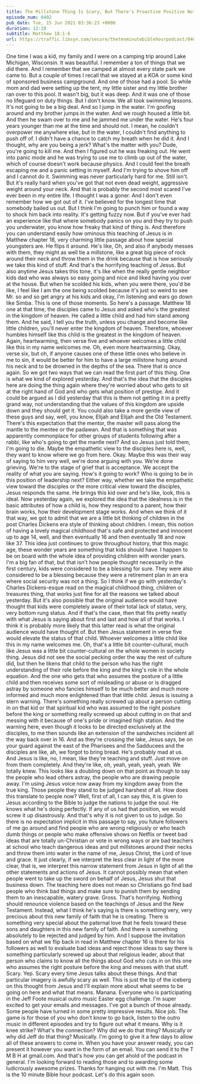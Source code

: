 ```yaml
---
title: The Millstone Thing Is Scary, But There's Proactive Positive Not-Scary Stuff In Here Too
episode_num: 0402
pub_date: Tue, 15 Jun 2021 03:36:23 +0000
duration: 12:28
subtitle: Matthew 18:1-6
url: https://traffic.libsyn.com/secure/thetenminutebiblehourpodcast/0402_-_The_Millstone_Thing_Is_Scary_But_Theres_Proactive_Positive_Not-Scary_Stuff_In_Here_Too.mp3
---
```


 One time I was a kid, my family and I were on a camping trip around Lake Michigan, Wisconsin. It was beautiful. I remember a ton of things that we did there. And I remember that we camped at almost every state park we came to. But a couple of times I recall that we stayed at a KOA or some kind of sponsored business campground. And one of those had a pool. So while mom and dad were setting up the tent, my little sister and my little brother ran over to this pool. It wasn't big, but it was deep. And it was one of those no lifeguard on duty things. But I don't know. We all took swimming lessons. It's not going to be a big deal. And so I jump in the water. I'm goofing around and my brother jumps in the water. And we rough housed a little bit. And then he swam over to me and he jammed me under the water. He's four years younger than me at the time and should not. I mean, he couldn't overpower me anywhere else, but in the water, I couldn't find anything to push off of. I didn't have a chance to catch my breath when he did it. And I thought, why are you being a jerk? What's the matter with you? Dude, you're going to kill me. And then I figured out he was freaking out. He went into panic mode and he was trying to use me to climb up out of the water, which of course doesn't work because physics. And I could feel the breath escaping me and a panic setting in myself. And I'm trying to shove him off and I cannot do it. Swimming was never particularly hard for me. Still isn't. But it's really hard when you've got that not even dead weight, aggressive weight around your neck. And that is probably the second most scared I've ever been in my entire life. I thought I was a goner. And I don't even remember how we got out of it. I've believed for the longest time that somebody bailed us out. But I think I'm going to punch him or found a way to shock him back into reality. It's getting fuzzy now. But if you've ever had an experience like that where somebody panics on you and they try to push you underwater, you know how freaky that kind of thing is. And therefore you can understand easily how ominous this teaching of Jesus is in Matthew chapter 18, very charming little passage about how special youngsters are. He flips it around. He's like, Oh, and also if anybody messes with them, they might as well tie a millstone, like a great big piece of rock around their neck and throw them in the drink because that is how seriously we take this kind of stuff. And that's the horrifying teaching of Jesus. But also anytime Jesus takes this tone, it's like when the really gentle neighbor kids dad who was always so easy going and nice and liked having you over at the house. But when he scolded his kids, when you were there, you'd be like, I feel like I am the one being scolded because it's just so weird to see Mr. so and so get angry at his kids and okay, I'm listening and ears go down like Simba. This is one of those moments. So here's a passage. Matthew 18 one at that time, the disciples came to Jesus and asked who's the greatest in the kingdom of heaven. He called a little child and had him stand among them. And he said, I tell you the truth, unless you change and become like little children, you'll never enter the kingdom of heaven. Therefore, whoever humbles himself like this child is the greatest in the kingdom of heaven. Again, heartwarming, then verse five and whoever welcomes a little child like this in my name welcomes me. Oh, even more heartwarming. Okay, verse six, but oh, if anyone causes one of these little ones who believe in me to sin, it would be better for him to have a large millstone hung around his neck and to be drowned in the depths of the sea. There that is once again. So we got two ways that we can read the first part of this thing. One is what we kind of explored yesterday. And that's the idea that the disciples here are doing the thing again where they're worried about who gets to sit at the right hand of God and who gets what position of prestige. And it could be argued as I did yesterday that this is them not getting it in a pretty grand way, not understanding that the values of this kingdom are upside down and they should get it. You could also take a more gentle view of these guys and say, well, you know, Elijah and Elijah and the Old Testament. There's this expectation that the mentor, the master will pass along the mantle to the mentee or the padawan. And that is something that was apparently commonplace for other groups of students following after a rabbi, like who's going to get the mantle next? And so Jesus just told them, I'm going to die. Maybe the empathetic view to the disciples here is, well, they want to know where we go from here. Okay. Maybe this was their way of saying to him very well, we're done arguing with you. We're done grieving. We're to the stage of grief that is acceptance. We accept the reality of what you are saying. How's it going to work? Who is going to be in this position of leadership next? Either way, whether we take the empathetic view toward the disciples or the more critical view toward the disciples, Jesus responds the same. He brings this kid over and he's like, look, this is ideal. Now yesterday again, we explored the idea that the idealness is in the basic attributes of how a child is, how they respond to a parent, how their brain works, how their development stage works. And when we think of it that way, we got to admit that we are a little bit thinking of children in the post Charles Dickens era style of thinking about children. I mean, this notion of having a lovely magical childhood that's safe and protected and innocent up to age 14, well, and then eventually 16 and then eventually 18 and now like 37. This idea just continues to grow throughout history, that this magic age, these wonder years are something that kids should have. I happen to be on board with the whole idea of providing children with wonder years. I'm a big fan of that, but that isn't how people thought necessarily in the first century, kids were considered to be a blessing for sure. They were also considered to be a blessing because they were a retirement plan in an era where social security was not a thing. So I think if we go with yesterday's Charles Dickens-esque read on the magical childhood thing, children or treasures thing, that works just fine for all the reasons we talked about yesterday. But it's also possible that the original audience would have thought that kids were completely aware of their total lack of status, very, very bottom rung status. And if that's the case, then that fits pretty neatly with what Jesus is saying about first and last and how all of that works. I think it is probably more likely that this latter read is what the original audience would have thought of. But then Jesus statement in verse five would elevate the status of that child. Whoever welcomes a little child like this in my name welcomes me. Oh, that's a little bit counter-cultural, much like Jesus was a little bit counter-cultural on the whole women in society thing. Jesus did not see the social pecking order the way the rest of culture did, but then he likens that child to the person who has the right understanding of their role before the king and the king's role in the whole equation. And the one who gets that who assumes the posture of a little child and then receives some sort of misleading or abuse or is dragged astray by someone who fancies himself to be much better and much more informed and much more enlightened than that little child. Jesus is issuing a stern warning. There's something really screwed up about a person cutting in on that kid or that spiritual kid who was assumed to the right posture before the king or something really screwed up about cutting in on that and messing with it because of one's pride or imagined high station. And the warning here, even though it looks to be directed exclusively at the disciples, to me then sounds like an extension of the sandwiches incident all the way back over in 16. And as they're crossing the lake, Jesus says, be on your guard against the east of the Pharisees and the Sadducees and the disciples are like, ah, we forgot to bring bread. He's probably mad at us. And Jesus is like, no, I mean, like they're teaching and stuff. Just move on from them completely. And they're like, oh, yeah, yeah, yeah, yeah. We totally knew. This looks like a doubling down on that point as though to say the people who lead others astray, the people who are drawing people away. I'm using Jesus voice now away from my kingdom away from the true king. Those people they stand to be judged harshest of all. How does this translate to people now? Well, first of all, I can say this, it is given to Jesus according to the Bible to judge the nations to judge the soul. He knows what he's doing perfectly. If any of us had that position, we would screw it up disastrously. And that's why it is not given to us to judge. So there is no expectation implicit in this passage to say, you future followers of me go around and find people who are wrong religiously or who teach dumb things or people who make offensive shows on Netflix or tweet bad ideas that are totally un-Christian or vote in wrong ways or are bad teachers at school who teach dangerous ideas and put millstones around their necks and throw them into water in the name of me, Jesus Christ, the Lord of love and grace. It just clearly, if we interpret the less clear in light of the more clear, that is, we interpret this narrow statement from Jesus in light of all the other statements and actions of Jesus. It cannot possibly mean that when people went to take up the sword on behalf of Jesus, Jesus shut that business down. The teaching here does not mean so Christians go find bad people who think bad things and make sure to punish them by sending them to an inescapable, watery grave. Gross. That's horrifying. Nothing should renounce violence based on the teachings of Jesus and the New Testament. Instead, what I think he's saying is there is something very, very precious about this new family of faith that he is creating. There is something very special about the paternal love that he feels toward these sons and daughters in this new family of faith. And there is something absolutely to be rejected and judged by him. And I suppose the invitation based on what we flip back in read in Matthew chapter 16 is there for his followers as well to evaluate bad ideas and reject those ideas to say there is something particularly screwed up about that religious leader, about that person who claims to know all the things about God who cuts in on this one who assumes the right posture before the king and messes with that stuff. Scary. Yep. Scary every time Jesus talks about these things. And that particular imagery is awfully scary as well. This is just the tip of the iceberg on this thought from Jesus and I'll explain more about what seems to be going on here and what that means. Manana. Everyone who is participating in the Jeff Foote musical outro music Easter egg challenge. I'm super excited to get your emails and messages. I've got a bunch of those already. Some people have turned in some pretty impressive results. Nice job. The game is for those of you who don't know to go back, listen to the outro music in different episodes and try to figure out what it means. Why is it knee strike? What's the connection? Why did we do that thing? Musically or why did Jeff do that thing? Musically. I'm going to give it a few days to allow all of these answers to come in. When you have your answer ready, you can present it however you want in the form of an email. You can send it to the T M B H at gmail.com. And that's how you can get ahold of the podcast in general. I'm looking forward to reading those and to awarding some ludicrously awesome prizes. Thanks for hanging out with me. I'm Matt. This is the 10 minute Bible hour podcast. Let's do this again soon.